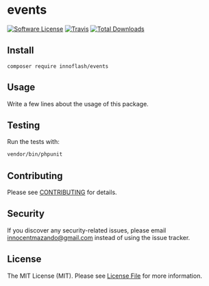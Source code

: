 # events

[![Software License](https://img.shields.io/badge/license-MIT-brightgreen.svg?style=flat-square)](LICENSE.md)
[![Travis](https://img.shields.io/travis/innoflash/events.svg?style=flat-square)]()
[![Total Downloads](https://img.shields.io/packagist/dt/innoflash/events.svg?style=flat-square)](https://packagist.org/packages/innoflash/events)

## Install
`composer require innoflash/events`

## Usage
Write a few lines about the usage of this package.

## Testing
Run the tests with:

``` bash
vendor/bin/phpunit
```

## Contributing
Please see [CONTRIBUTING](CONTRIBUTING.md) for details.

## Security
If you discover any security-related issues, please email innocentmazando@gmail.com instead of using the issue tracker.

## License
The MIT License (MIT). Please see [License File](/LICENSE.md) for more information.